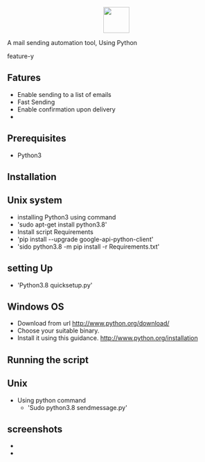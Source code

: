 <p align="center">
<img src="https://github.com/emailall/assets/logo.png" height="60"><br>

A mail sending automation tool, Using Python
</p>


feature-y
## Fatures 
- Enable sending to a list of emails
- Fast Sending
- Enable confirmation upon delivery
-

## Prerequisites
 - Python3
 
## Installation

 ## Unix system
- installing Python3 using command
 - 'sudo apt-get install python3.8'
- Install script Requirements
 - 'pip install --upgrade google-api-python-client'
 - 'sido python3.8 -m pip install -r Requirements.txt'
  ## setting Up
   - 'Python3.8 quicksetup.py'
 ## Windows OS
- Download from url http://www.python.org/download/ 
- Choose your suitable binary.
- Install it using this guidance. http://www.python.org/installation




## Running the script
 ## Unix
   - Using python command
     - 'Sudo python3.8 sendmessage.py'

## screenshots
- <a href="https://github.com/emailall/Screenshots/firstTrial.png">
- <a href="https://github.com/emailall/Screenshots/confirmation.png">



